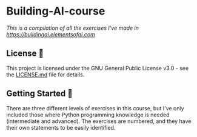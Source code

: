 # Building-AI-course
_This is a compilation of all the exercises I've made in https://buildingai.elementsofai.com_


## License 📄

This project is licensed under the GNU General Public License v3.0 - see the [LICENSE.md](license.md) file for details.


## Getting Started 🚀

There are three different levels of exercises in this course, but I've only included those where Python programming knowledge is needed (intermediate and advanced). 
The exercises are numbered, and they have their own statements to be easily identified.







